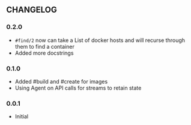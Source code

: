 ## CHANGELOG

### 0.2.0
* `#find/2` now can take a List of docker hosts and will recurse through them to find a container
* Added more docstrings

### 0.1.0
* Added #build and #create for images
* Using Agent on API calls for streams to retain state

### 0.0.1
* Initial
